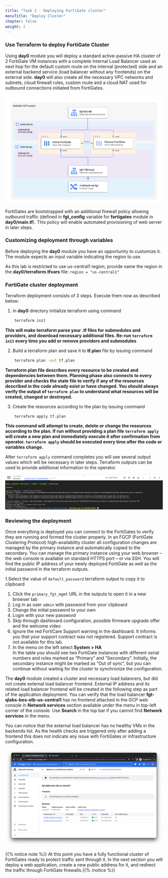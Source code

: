```yaml
---
title: "Task 2 - Deploying FortiGate cluster"
menuTitle: "Deploy Cluster"
chapter: false
weight: 2
---
```


### Use Terraform to deploy FortiGate Cluster

Using **day0** module you will deploy a standard active-passive HA cluster of 2 FortiGate VM instances with a complete Internal Load Balancer used as next hop for the default custom route on the internal (protected) side and an external backend service (load balancer without any frontends) on the external side. **day0** will also create all the necessary VPC networks and subnets, cloud firewall rules, custom route and a cloud NAT used for outbound connections initiated from FortiGates.

![diag-day0](diag-day0.png)

FortiGates are bootstrapped with an additional firewall policy allowing outbound traffic (defined in **fgt_config** variable for **fortigates** module in **day0/main.tf**). This policy will enable automated provisioning of web server in later steps.

### Customizing deployment through variables
Before deploying the **day0** module you have an opportunity to customize it. The module expects an input variable indicating the region to use.

As this lab is restricted to use us-central1 region, provide name the region in the **day0/terraform.tfvars** file:
`region = "us-central1"`


### FortiGate cluster deployment
Terraform deployment consists of 3 steps. Execute them now as described below:

1.	In **day0** directory initialize terraform using command

```sh  
    terraform init
```

**This will make terraform parse your **.tf** files for submodules and providers, and download necessary additional files. Re-run `terraform init` every time you add or remove providers and submodules**

2.	Build a terraform plan and save it to **tf.plan** file by issuing command  

```sh
    terraform plan -out tf.plan
```

**Terraform plan file describes every resource to be created and dependencies between them. Planning phase also connects to every provider and checks the state file to verify if any of the resources described in the code already exist or have changed. You should always verify the output of `terraform plan` to understand what resources will be created, changed or destroyed.**

3.	Create the resources according to the plan by issuing command  

```
    terraform apply tf.plan
```

**This command will attempt to create, delete or change the resources according to the plan. If run without providing a plan file `terraform apply` will create a new plan and immediately execute it after confirmation from operator. `terraform apply` should be executed every time after the code or variables change.**

After `terraform apply` command completes you will see several output values which will be necessary in later steps. Terraform outputs can be used to provide additional information to the operator.

![tf-apply-day0](tf-apply-day0.png)

### Reviewing the deployment
Once everything is deployed you can connect to the FortiGates to verify they are running and formed the cluster properly. In an FGCP (FortiGate Clustering Protocol) high-availability cluster all configuration changes are managed by the primary instance and automatically copied to the secondary. You can manage the primary instance using your web browser – the web console is available on standard HTTPS port – or via SSH. You will find the public IP address of your newly deployed FortiGate as well as the initial password in the terraform outputs.

1.Select the value of `default_password` terraform output to copy it to clipboard
1. Click the `primary_fgt_mgmt` URL in the outputs to open it in a new browser tab
1. Log in as user `admin` with password from your clipboard
1. Change the initial password to your own
1. Login with your new password
1. Skip through dashboard configuration, possible firmware upgrade offer and the welcome video
1. Ignore the red FortiCare Support warning in the dashboard. It informs you that your support contract was not registered. Support contract is not available for this lab.
1. In the menu on the left select **System > HA**  
    In the table you should see two FortiGate instances with different serial numbers and roles marked as “Primary” and “Secondary”. Initially, the secondary instance might be marked as “Out of sync”, but you can continue without waiting for the cluster to synchronize the configuration.

The **day0** module created a cluster and necessary load balancers, but did not create external load balancer frontend. External IP address and its related load balancer frontend will be created in the following step as part of the application deployment. You can verify that the load balancer **fgt-qlabs-bes-elb-us-central1** has no frontend attached in the GCP web console in **Network services** section available under the menu in top-left corner of the console. Use **Search** in the top bar if you cannot find **Network services** in the menu.

You can notice that the external load balancer has no healthy VMs in the backends list. As the health checks are triggered only after adding a frontend this does not indicate any issue with FortiGates or infrastructure configuration.

![elb-no-frontend](elb-no-frontend.png)

 {{% notice note %}} At this point you have a fully functional cluster of FortiGates ready to protect traffic sent through it. In the next section you will deploy a web application, create a new public address for it, and redirect the traffic through FortiGate firewalls.{{% /notice %}}
